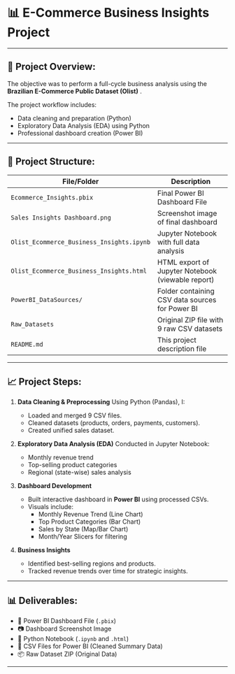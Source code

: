 # 📊 E-Commerce Business Insights Project

---


## 📁 **Project Overview:**

The objective was to perform a full-cycle business analysis using the  **Brazilian E-Commerce Public Dataset (Olist)** .

The project workflow includes:

* Data cleaning and preparation (Python)
* Exploratory Data Analysis (EDA) using Python
* Professional dashboard creation (Power BI)

---



## 📂 **Project Structure:**

| File/Folder                                 | Description                                       |
| ------------------------------------------- | ------------------------------------------------- |
| `Ecommerce_Insights.pbix`                 | Final Power BI Dashboard File                     |
| `Sales Insights Dashboard.png`            | Screenshot image of final dashboard               |
| `Olist_Ecommerce_Business_Insights.ipynb` | Jupyter Notebook with full data analysis          |
| `Olist_Ecommerce_Business_Insights.html`  | HTML export of Jupyter Notebook (viewable report) |
| `PowerBI_DataSources/`                    | Folder containing CSV data sources for Power BI   |
| `Raw_Datasets`                            | Original ZIP file with 9 raw CSV datasets         |
| `README.md`                               | This project description file                     |

---

## 📈 **Project Steps:**

1. **Data Cleaning & Preprocessing**
   Using Python (Pandas), I:
   * Loaded and merged 9 CSV files.
   * Cleaned datasets (products, orders, payments, customers).
   * Created unified sales dataset.
     
2. **Exploratory Data Analysis (EDA)**
   Conducted in Jupyter Notebook:
   * Monthly revenue trend
   * Top-selling product categories
   * Regional (state-wise) sales analysis
     
3. **Dashboard Development**
   * Built interactive dashboard in **Power BI** using processed CSVs.
   * Visuals include:
     * Monthly Revenue Trend (Line Chart)
     * Top Product Categories (Bar Chart)
     * Sales by State (Map/Bar Chart)
     * Month/Year Slicers for filtering
       
4. **Business Insights**
   * Identified best-selling regions and products.
   * Tracked revenue trends over time for strategic insights.

---

## 📊 **Deliverables:**

* 📂 Power BI Dashboard File (`.pbix`)
* 📷 Dashboard Screenshot Image
* 📓 Python Notebook (`.ipynb` and `.html`)
* 📄 CSV Files for Power BI (Cleaned Summary Data)
* 📦 Raw Dataset ZIP (Original Data)


---



